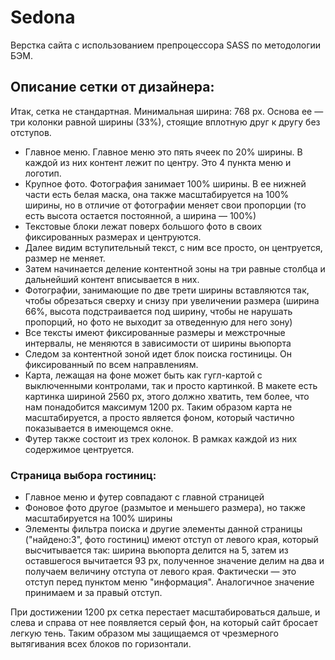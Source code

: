 <h1>Sedona</h1>

<p>Верстка сайта с использованием препроцессора SASS по методологии БЭМ.

<h2>Описание сетки от дизайнера:</h2>

<p>Итак, сетка не стандартная. Минимальная ширина: 768 px. Основа ее — три колонки равной ширины (33%), стоящие вплотную друг к другу без отступов.</p>

<ul>
  <li>Главное меню. Главное меню это пять ячеек по 20% ширины. В каждой из них контент лежит по центру. Это 4 пункта меню и логотип.</li>
  <li>Крупное фото. Фотография занимает 100% ширины. В ее нижней части есть белая маска, она также масштабируется на 100% ширины, но в отличие от фотографии меняет свои пропорции (то есть высота остается постоянной, а ширина — 100%)</li>
  <li>Текстовые блоки лежат поверх большого фото в своих фиксированных размерах и центруются.</li>
  <li>Далее видим вступительный текст, с ним все просто, он центруется, размер не меняет.</li>
  <li>Затем начинается деление контентной зоны на три равные столбца и дальнейший контент вписывается в них.</li>
  <li>Фотографии, занимающие по две трети ширины вставляются так, чтобы обрезаться сверху и снизу при увеличении размера (ширина 66%, высота подстраивается под ширину, чтобы не нарушать пропорций, но фото не выходит за отведенную для него зону)</li>
  <li>Все тексты имеют фиксированные размеры и межстрочные интервалы, не меняются в зависимости от ширины вьюпорта</li>
  <li>Следом за контентной зоной идет блок поиска гостиницы. Он фиксированный по всем направлениям.</li>
  <li>Карта, лежащая на фоне может быть как гугл-картой с выключенными контролами, так и просто картинкой. В макете есть картинка шириной 2560 px, этого должно хватить, тем более, что нам понадобится максимум 1200 px. Таким образом карта не масштабируется, а просто является фоном, который частично показывается в имеющемся окне.</li>
  <li>Футер также состоит из трех колонок. В рамках каждой из них содержимое центруется.</li>
</ul>

<h3>Страница выбора гостиниц:</h3>
<ul>
  <li>Главное меню и футер совпадают с главной страницей</li>
  <li>Фоновое фото другое (размытое и меньшего размера), но также масштабируется на 100% ширины</li>
  <li>Элементы фильтра поиска и другие элементы данной страницы ("найдено:3", фото гостиниц) имеют отступ от левого края, который высчитывается так: ширина вьюпорта делится на 5, затем из оставшегося вычитается 93 px, полученное значение делим на два и получаем величину отступа от левого края. Фактически — это отступ перед пунктом меню "информация". Аналогичное значение принимаем и за правый отступ.</li>
</ul>
<p>При достижении 1200 px сетка перестает масштабироваться дальше, и слева и справа от нее появляется серый фон, на который сайт бросает легкую тень. Таким образом мы защищаемся от чрезмерного вытягивания всех блоков по горизонтали.</p>
